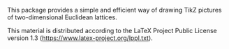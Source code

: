 
This package provides a simple and efficient way
of drawing TikZ pictures of two-dimensional Euclidean lattices.

This material is distributed according to the LaTeX Project Public
License version 1.3 (https://www.latex-project.org/lppl.txt).
